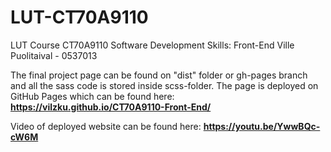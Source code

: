 # LUT-CT70A9110
LUT Course CT70A9110 Software Development Skills: Front-End
Ville Puolitaival - 0537013

The final project page can be found on "dist" folder or gh-pages branch and all the sass code is stored inside scss-folder. The page is deployed on GitHub Pages which can be found here: <b>https://vilzku.github.io/CT70A9110-Front-End/</b>

Video of deployed website can be found here: <b>https://youtu.be/YwwBQc-cW6M</b>
